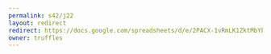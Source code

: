 ```yaml
---
permalink: s42/j22
layout: redirect
redirect: https://docs.google.com/spreadsheets/d/e/2PACX-1vRmLK1ZktMbYkgSxp81A9z0CUOqBT8J2_Qu2wlsCz0HxGPBa88LQrIV5h8rMYrxAHtmUuM-N4Ipeqxw/pubhtml
owner: truffles
---
```


